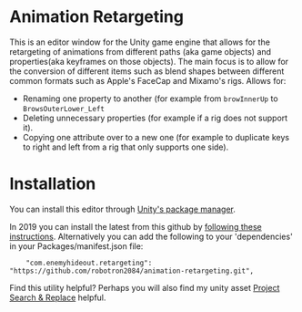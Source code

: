 # Animation Retargeting

This is an editor window for the Unity game engine that allows for the retargeting of animations from different paths (aka game objects) and properties(aka keyframes on those objects). The main focus is to allow for the conversion of different items such as blend shapes between different common formats such as Apple's FaceCap and Mixamo's rigs. Allows for:
 * Renaming one property to another (for example from `browInnerUp` to `BrowsOuterLower_Left`
 * Deleting unnecessary properties (for example if a rig does not support it).
 * Copying one attribute over to a new one (for example to duplicate keys to right and left from a rig that only supports one side).
 
# Installation
You can install this editor through [Unity's package manager](https://docs.unity3d.com/Packages/com.unity.package-manager-ui@1.8/manual/index.html). 

In 2019 you can install the latest from this github by [following these instructions](https://docs.unity3d.com/Manual/upm-ui-giturl.html). 
Alternatively you can add the following to your 'dependencies' in your Packages/manifest.json file:

```
    "com.enemyhideout.retargeting": "https://github.com/robotron2084/animation-retargeting.git",
```

Find this utility helpful? Perhaps you will also find my unity asset [Project Search & Replace](https://assetstore.unity.com/packages/tools/utilities/project-search-replace-55680) helpful.
